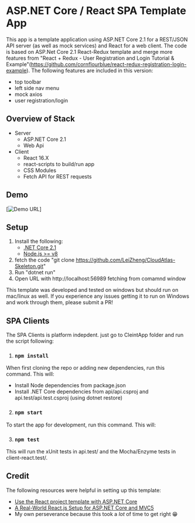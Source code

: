 # ASP.NET Core / React SPA Template App 

This app is a template application using ASP.NET Core 2.1 for a REST/JSON API server (as well as mock services) and React for a web client.
The code is based on ASP.Net Core 2.1 React-Redux template and merge more features from "React + Redux - User Registration and Login Tutorial & Example"(https://github.com/cornflourblue/react-redux-registration-login-example).
The following features are included in this version:
  - top toolbar
  - left side nav menu  
  - mock axios 
  - user registration/login 

## Overview of Stack
- Server
  - ASP.NET Core 2.1
  - Web Api
- Client
  - React 16.X
  - react-scripts to build/run app
  - CSS Modules
  - Fetch API for REST requests

## Demo

[![Demo URL](http://dotnetcore-react-skeleton20180730104349.azurewebsites.net/)]

## Setup

1. Install the following:
   - [.NET Core 2.1](https://www.microsoft.com/net/core)
   - [Node.js >= v8](https://nodejs.org/en/download/)
2. fetch the code "git clone https://github.com/LeiZheng/CloudAtlas-Skeleton.git"
3. Run "dotnet run"
4. Open URL with http://localhost:56989 fetching from comamnd window

This template was developed and tested on windows but should run on mac/linux as well.  If you experience any issues getting it to run on Windows and work through them, please submit a PR!

## SPA Clients

The SPA Clients is platform indepdent. just go to CleintApp folder and run the script following:

1. ### `npm install`

  When first cloning the repo or adding new dependencies, run this command.  This will:

  - Install Node dependencies from package.json
  - Install .NET Core dependencies from api/api.csproj and api.test/api.test.csproj (using dotnet restore)

2. ### `npm start`

  To start the app for development, run this command.  This will:

3. ### `npm test`

  This will run the xUnit tests in api.test/ and the Mocha/Enzyme tests in client-react.test/.

## Credit

The following resources were helpful in setting up this template:

- [Use the React project template with ASP.NET Core](https://docs.microsoft.com/en-us/aspnet/core/client-side/spa/react?view=aspnetcore-2.1&tabs=visual-studio)
- [A Real-World React.js Setup for ASP.NET Core and MVC5](https://www.simple-talk.com/dotnet/asp-net/a-real-world-react-js-setup-for-asp-net-core-and-mvc)
- My own perseverance because this took a _lot_ of time to get right 😁

